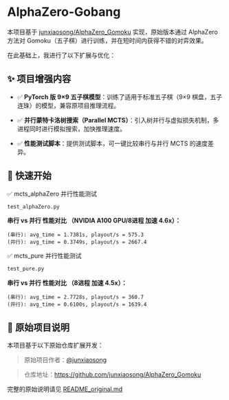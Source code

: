 # AlphaZero-Gobang

本项目基于 [junxiaosong/AlphaZero_Gomoku](https://github.com/junxiaosong/AlphaZero_Gomoku) 实现，原始版本通过 AlphaZero 方法对 Gomoku（五子棋）进行训练，并在短时间内获得不错的对弈效果。

在此基础上，我进行了以下扩展与优化：

## ✨ 项目增强内容

- ✅ **PyTorch 版 9×9 五子棋模型**：训练了适用于标准五子棋（9×9 棋盘，五子连珠）的模型，兼容原项目推理流程。

- ✅ **并行蒙特卡洛树搜索（Parallel MCTS）**：引入树并行与虚拟损失机制，多进程同时进行模拟搜索，加快推理速度。
- ✅ **性能测试脚本**：提供测试脚本，可一键比较串行与并行 MCTS 的速度差异。

## 🚀 快速开始

✅ mcts_alphaZero 并行性能测试

```bash
test_alphaZero.py
```

**串行 vs 并行 性能对比 （NVIDIA A100 GPU/8进程 加速 4.6x）：**

```
(串行): avg_time = 1.7381s, playout/s = 575.3
(并行): avg_time = 0.3749s, playout/s = 2667.4
```

✅ mcts_pure 并行性能测试

```bash
test_pure.py
```

**串行 vs 并行 性能对比 （8进程 加速 4.5x）：**

```
(串行): avg_time = 2.7728s, playout/s = 360.7
(并行): avg_time = 0.6100s, playout/s = 1639.4
```

## **📂 原始项目说明**

本项目基于以下原始仓库扩展开发：

> 原始项目作者：[@junxiaosong](https://github.com/junxiaosong)

> 仓库地址：https://github.com/junxiaosong/AlphaZero_Gomoku

完整的原始说明请见 [README_original.md](./README_original.md)